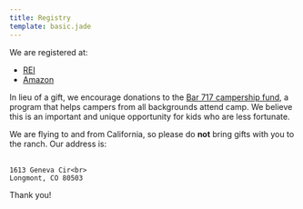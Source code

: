 ```yaml
---
title: Registry
template: basic.jade
---
```


We are registered at:

- [REI](http://www.rei.com/GiftRegistryDetails/GR114768742)
- [Amazon](http://www.amazon.com/registry/wedding/DOKJ7ZCH2RBK)

In lieu of a gift, we encourage donations to the [Bar 717 campership fund](http://www.bar717.com/about-us/campership/), a program that helps campers from all backgrounds attend camp.
We believe this is an important and unique opportunity for kids who are less fortunate.

<div class="alert alert-warning">
    We are flying to and from California, so please do <strong>not</strong> bring gifts with you to the ranch.
    Our address is:
    <br>
    <br>

    1613 Geneva Cir<br>
    Longmont, CO 80503
</div>


Thank you!
